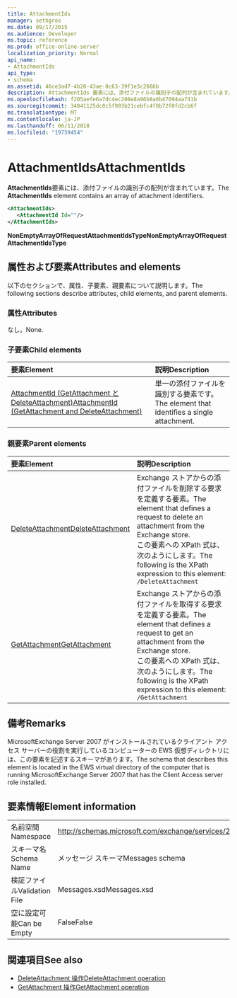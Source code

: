 ```yaml
---
title: AttachmentIds
manager: sethgros
ms.date: 09/17/2015
ms.audience: Developer
ms.topic: reference
ms.prod: office-online-server
localization_priority: Normal
api_name:
- AttachmentIds
api_type:
- schema
ms.assetid: 46ce3ad7-4b20-43ae-8c63-39f1e3c2666b
description: AttachmentIds 要素には、添付ファイルの識別子の配列が含まれています。
ms.openlocfilehash: f205aefe6a7dc4ec208e8a96b8a6b47094aa741b
ms.sourcegitcommit: 34041125dc8c5f993b21cebfc4f8b72f0fd2cb6f
ms.translationtype: MT
ms.contentlocale: ja-JP
ms.lasthandoff: 06/11/2018
ms.locfileid: "19759454"
---
```

# <a name="attachmentids"></a><span data-ttu-id="21417-103">AttachmentIds</span><span class="sxs-lookup"><span data-stu-id="21417-103">AttachmentIds</span></span>

<span data-ttu-id="21417-104">**AttachmentIds**要素には、添付ファイルの識別子の配列が含まれています。</span><span class="sxs-lookup"><span data-stu-id="21417-104">The **AttachmentIds** element contains an array of attachment identifiers.</span></span> 
  
```xml
<AttachmentIds>
   <AttachmentId Id=""/>
</AttachmentIds>
```

 <span data-ttu-id="21417-105">**NonEmptyArrayOfRequestAttachmentIdsType**</span><span class="sxs-lookup"><span data-stu-id="21417-105">**NonEmptyArrayOfRequestAttachmentIdsType**</span></span>
## <a name="attributes-and-elements"></a><span data-ttu-id="21417-106">属性および要素</span><span class="sxs-lookup"><span data-stu-id="21417-106">Attributes and elements</span></span>

<span data-ttu-id="21417-107">以下のセクションで、属性、子要素、親要素について説明します。</span><span class="sxs-lookup"><span data-stu-id="21417-107">The following sections describe attributes, child elements, and parent elements.</span></span>
  
### <a name="attributes"></a><span data-ttu-id="21417-108">属性</span><span class="sxs-lookup"><span data-stu-id="21417-108">Attributes</span></span>

<span data-ttu-id="21417-109">なし。</span><span class="sxs-lookup"><span data-stu-id="21417-109">None.</span></span>
  
### <a name="child-elements"></a><span data-ttu-id="21417-110">子要素</span><span class="sxs-lookup"><span data-stu-id="21417-110">Child elements</span></span>

|<span data-ttu-id="21417-111">**要素**</span><span class="sxs-lookup"><span data-stu-id="21417-111">**Element**</span></span>|<span data-ttu-id="21417-112">**説明**</span><span class="sxs-lookup"><span data-stu-id="21417-112">**Description**</span></span>|
|:-----|:-----|
|[<span data-ttu-id="21417-113">AttachmentId (GetAttachment と DeleteAttachment)</span><span class="sxs-lookup"><span data-stu-id="21417-113">AttachmentId (GetAttachment and DeleteAttachment)</span></span>](attachmentid-getattachment-and-deleteattachment.md) <br/> |<span data-ttu-id="21417-114">単一の添付ファイルを識別する要素です。</span><span class="sxs-lookup"><span data-stu-id="21417-114">The element that identifies a single attachment.</span></span>  <br/> |
   
### <a name="parent-elements"></a><span data-ttu-id="21417-115">親要素</span><span class="sxs-lookup"><span data-stu-id="21417-115">Parent elements</span></span>

|<span data-ttu-id="21417-116">**要素**</span><span class="sxs-lookup"><span data-stu-id="21417-116">**Element**</span></span>|<span data-ttu-id="21417-117">**説明**</span><span class="sxs-lookup"><span data-stu-id="21417-117">**Description**</span></span>|
|:-----|:-----|
|[<span data-ttu-id="21417-118">DeleteAttachment</span><span class="sxs-lookup"><span data-stu-id="21417-118">DeleteAttachment</span></span>](deleteattachment.md) <br/> |<span data-ttu-id="21417-119">Exchange ストアからの添付ファイルを削除する要求を定義する要素。</span><span class="sxs-lookup"><span data-stu-id="21417-119">The element that defines a request to delete an attachment from the Exchange store.</span></span>  <br/> <span data-ttu-id="21417-120">この要素への XPath 式は、次のようにします。</span><span class="sxs-lookup"><span data-stu-id="21417-120">The following is the XPath expression to this element:</span></span>  <br/>  `/DeleteAttachment` <br/> |
|[<span data-ttu-id="21417-121">GetAttachment</span><span class="sxs-lookup"><span data-stu-id="21417-121">GetAttachment</span></span>](getattachment.md) <br/> |<span data-ttu-id="21417-122">Exchange ストアからの添付ファイルを取得する要求を定義する要素。</span><span class="sxs-lookup"><span data-stu-id="21417-122">The element that defines a request to get an attachment from the Exchange store.</span></span>  <br/> <span data-ttu-id="21417-123">この要素への XPath 式は、次のようにします。</span><span class="sxs-lookup"><span data-stu-id="21417-123">The following is the XPath expression to this element:</span></span>  <br/>  `/GetAttachment` <br/> |
   
## <a name="remarks"></a><span data-ttu-id="21417-124">備考</span><span class="sxs-lookup"><span data-stu-id="21417-124">Remarks</span></span>

<span data-ttu-id="21417-125">MicrosoftExchange Server 2007 がインストールされているクライアント アクセス サーバーの役割を実行しているコンピューターの EWS 仮想ディレクトリには、この要素を記述するスキーマがあります。</span><span class="sxs-lookup"><span data-stu-id="21417-125">The schema that describes this element is located in the EWS virtual directory of the computer that is running MicrosoftExchange Server 2007 that has the Client Access server role installed.</span></span>
  
## <a name="element-information"></a><span data-ttu-id="21417-126">要素情報</span><span class="sxs-lookup"><span data-stu-id="21417-126">Element information</span></span>

|||
|:-----|:-----|
|<span data-ttu-id="21417-127">名前空間</span><span class="sxs-lookup"><span data-stu-id="21417-127">Namespace</span></span>  <br/> |http://schemas.microsoft.com/exchange/services/2006/messages  <br/> |
|<span data-ttu-id="21417-128">スキーマ名</span><span class="sxs-lookup"><span data-stu-id="21417-128">Schema Name</span></span>  <br/> |<span data-ttu-id="21417-129">メッセージ スキーマ</span><span class="sxs-lookup"><span data-stu-id="21417-129">Messages schema</span></span>  <br/> |
|<span data-ttu-id="21417-130">検証ファイル</span><span class="sxs-lookup"><span data-stu-id="21417-130">Validation File</span></span>  <br/> |<span data-ttu-id="21417-131">Messages.xsd</span><span class="sxs-lookup"><span data-stu-id="21417-131">Messages.xsd</span></span>  <br/> |
|<span data-ttu-id="21417-132">空に設定可能</span><span class="sxs-lookup"><span data-stu-id="21417-132">Can be Empty</span></span>  <br/> |<span data-ttu-id="21417-133">False</span><span class="sxs-lookup"><span data-stu-id="21417-133">False</span></span>  <br/> |
   
## <a name="see-also"></a><span data-ttu-id="21417-134">関連項目</span><span class="sxs-lookup"><span data-stu-id="21417-134">See also</span></span>

- [<span data-ttu-id="21417-135">DeleteAttachment 操作</span><span class="sxs-lookup"><span data-stu-id="21417-135">DeleteAttachment operation</span></span>](deleteattachment-operation.md)
- [<span data-ttu-id="21417-136">GetAttachment 操作</span><span class="sxs-lookup"><span data-stu-id="21417-136">GetAttachment operation</span></span>](getattachment-operation.md)

